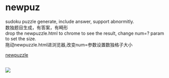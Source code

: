 # newpuz
sudoku puzzle generate, include answer, support abnormitly.
<br/>
数独题目生成，有答案，有畸形
<br/>
drop the newpuzzle.html to chrome to see the result, change num=? param to set the size.
<br/>
拖动newpuzzle.html进浏览器,改变num=参数设置数独格子大小
<br/>

<a href="https://www.5icoin.com/newpuzzle.html?num=7">newpuzzle<a>

<br/>
<image src="kodo.png"></image>
